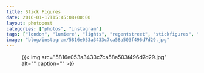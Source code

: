 ```yaml
---
title: Stick Figures
date: 2016-01-17T15:45:08+00:00
layout: photopost
categories: ["photos", "instagram"]
tags: ["london", "lumiere", "lights", "regentstreet", "stickfigures", "blackandwhite", "lights"]
image: "blog/instagram/5816e053a3433c7ca58a503f496d7d29.jpg"
---
```


<figure class="photo photo--square">
  {{< img src="5816e053a3433c7ca58a503f496d7d29.jpg" alt="" caption="" >}}

</figure>


